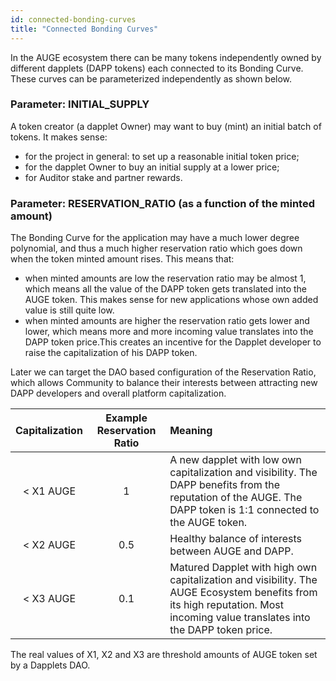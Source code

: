 ```yaml
---
id: connected-bonding-curves
title: "Connected Bonding Curves"
---
```


In the AUGE ecosystem there can be many tokens independently owned by different dapplets (DAPP tokens) each connected to its Bonding Curve. These curves can be parameterized independently as shown below.
 

### Parameter: INITIAL_SUPPLY
A token creator (a dapplet Owner) may want to buy (mint) an initial batch of tokens. It makes sense:
* for the project in general: to set up a reasonable initial token price;
* for the dapplet Owner to buy an initial supply at a lower price;
* for Auditor stake and partner rewards.

### Parameter: RESERVATION_RATIO (as a function of the minted amount)
The Bonding Curve for the application may have a much lower degree polynomial, and thus a much higher reservation ratio which goes down when the token minted amount rises. This means that:
* when minted amounts are low the reservation ratio may be almost 1, which means all the value of the DAPP token gets translated into the AUGE token. This makes sense for new applications whose own added value is still quite low.
* when minted amounts are higher the reservation ratio gets lower and lower, which means more and more incoming value translates into the DAPP token price.This creates an incentive for the Dapplet developer to raise the capitalization of his DAPP token.

Later we can target the DAO based configuration of the Reservation Ratio, which allows Community to balance their interests between attracting new DAPP developers and overall platform capitalization.


| Capitalization | Example Reservation Ratio | Meaning |
|:--------------:|:-------------------------:|:---------------------------------------------------------------------------------------------------------------------------------------------------------------------------- |
|   < X1 AUGE    |             1             | A new dapplet with low own capitalization and visibility. The DAPP benefits from the reputation of the AUGE. The DAPP token is 1:1 connected to the AUGE token.              |
|   < X2 AUGE    |            0.5            | Healthy balance of interests between AUGE and DAPP.|
|   < X3 AUGE    |            0.1            | Matured Dapplet with high own capitalization and visibility. The AUGE Ecosystem benefits from its high reputation. Most incoming value translates into the DAPP token price. |

The real values of X1, X2 and X3 are threshold amounts of AUGE token set by a Dapplets DAO.

